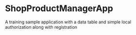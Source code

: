 # ShopProductManagerApp
A training sample application with a data table and simple local authorization along with registration
